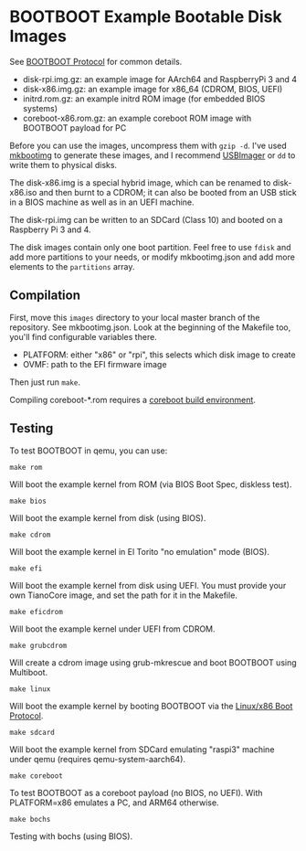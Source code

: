 BOOTBOOT Example Bootable Disk Images
=====================================

See [BOOTBOOT Protocol](https://gitlab.com/bztsrc/bootboot) for common details.

- disk-rpi.img.gz: an example image for AArch64 and RaspberryPi 3 and 4
- disk-x86.img.gz: an example image for x86_64 (CDROM, BIOS, UEFI)
- initrd.rom.gz: an example initrd ROM image (for embedded BIOS systems)
- coreboot-x86.rom.gz: an example coreboot ROM image with BOOTBOOT payload for PC

Before you can use the images, uncompress them with `gzip -d`. I've used [mkbootimg](https://gitlab.com/bztsrc/bootboot/tree/master/mkbootimg)
to generate these images, and I recommend [USBImager](https://bztsrc.gitlab.io/usbimager) or `dd` to write them to physical disks.

The disk-x86.img is a special hybrid image, which can be renamed to disk-x86.iso and then burnt to a CDROM; it can also be
booted from an USB stick in a BIOS machine as well as in an UEFI machine.

The disk-rpi.img can be written to an SDCard (Class 10) and booted on a Raspberry Pi 3 and 4.

The disk images contain only one boot partition. Feel free to use `fdisk` and add more partitions to your needs, or
modify mkbootimg.json and add more elements to the `partitions` array.

Compilation
-----------

First, move this `images` directory to your local master branch of the repository.
See mkbootimg.json. Look at the beginning of the Makefile too, you'll find configurable variables there.

- PLATFORM: either "x86" or "rpi", this selects which disk image to create
- OVMF: path to the EFI firmware image

Then just run `make`.

Compiling coreboot-*.rom requires a [coreboot build environment](https://gitlab.com/bztsrc/bootboot/tree/master/x86_64-cb).

Testing
-------

To test BOOTBOOT in qemu, you can use:
```
make rom
```
Will boot the example kernel from ROM (via BIOS Boot Spec, diskless test).
```
make bios
```
Will boot the example kernel from disk (using BIOS).
```
make cdrom
```
Will boot the example kernel in El Torito "no emulation" mode (BIOS).
```
make efi
```
Will boot the example kernel from disk using UEFI. You must provide your own TianoCore image, and set the path for it in the Makefile.
```
make eficdrom
```
Will boot the example kernel under UEFI from CDROM.
```
make grubcdrom
```
Will create a cdrom image using grub-mkrescue and boot BOOTBOOT using Multiboot.
```
make linux
```
Will boot the example kernel by booting BOOTBOOT via the [Linux/x86 Boot Protocol](https://www.kernel.org/doc/html/latest/x86/boot.html).
```
make sdcard
```
Will boot the example kernel from SDCard emulating "raspi3" machine under qemu (requires qemu-system-aarch64).
```
make coreboot
```
To test BOOTBOOT as a coreboot payload (no BIOS, no UEFI). With PLATFORM=x86 emulates a PC, and ARM64 otherwise.
```
make bochs
```
Testing with bochs (using BIOS).
